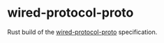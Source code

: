 # wired-protocol-proto

Rust build of the [wired-protocol-proto](https://github.com/unavi-xyz/wired-protocol-proto) specification.
